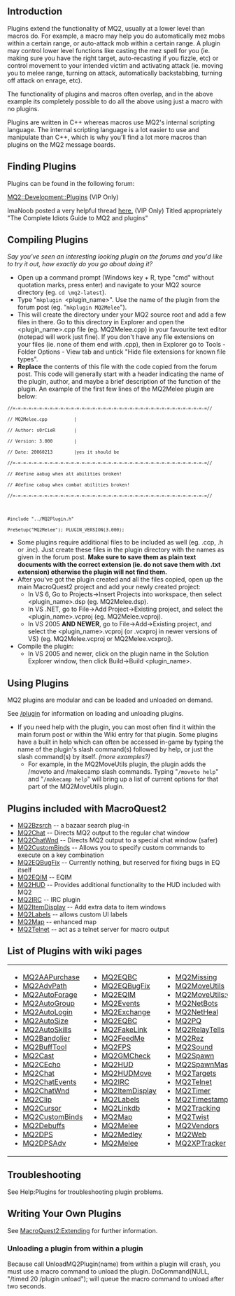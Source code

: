 ## Introduction

Plugins extend the functionality of MQ2, usually at a lower level than macros do. For example, a macro may help you do
automatically mez mobs within a certain range, or auto-attack mob within a certain range. A plugin may control lower
level functions like casting the mez spell for you (ie. making sure you have the right target, auto-recasting if you
fizzle, etc) or control movement to your intended victim and activating attack (ie. moving you to melee range, turning
on attack, automatically backstabbing, turning off attack on enrage, etc).

The functionality of plugins and macros often overlap, and in the above example its completely possible to do all the
above using just a macro with no plugins.

Plugins are written in C++ whereas macros use MQ2's internal scripting language. The internal scripting language is a
lot easier to use and manipulate than C++, which is why you'll find a lot more macros than plugins on the MQ2 message
boards.

## Finding Plugins

Plugins can be found in the following forum:

[MQ2::Development::Plugins](https://macroquest2.com/phpBB3/viewforum.php?f=31) (VIP Only)

ImaNoob posted a very helpful thread [here.](https://macroquest2.com/phpBB3/viewtopic.php?f=31&t=6310)
(VIP Only) Titled appropriately "The Complete Idiots Guide to MQ2 and plugins"

## Compiling Plugins

*Say you've seen an interesting looking plugin on the forums and you'd like to try it out, how exactly do you go about
doing it?*

-   Open up a command prompt (Windows key + R, type "cmd" without quotation marks, press enter) and navigate to your MQ2
    source directory (eg. `cd \mq2-latest`).
-   Type "`mkplugin `<plugin_name>". Use the name of the plugin from the forum post (eg. "`mkplugin MQ2Melee`").
-   This will create the directory under your MQ2 source root and add a few files in there. Go to this directory in
    Explorer and open the <plugin_name>.cpp file (eg. MQ2Melee.cpp) in your favourite text editor (notepad will work
    just fine). If you don't have any file extensions on your files (ie. none of them end with .cpp), then in Explorer
    go to Tools - Folder Options - View tab and untick "Hide file extensions for known file types".
-   **Replace** the contents of this file with the code copied from the forum post. This code will generally start with
    a header indicating the name of the plugin, author, and maybe a brief description of the function of the plugin. An
    example of the first few lines of the MQ2Melee plugin are below:

<code>`//=-=-=-=-=-=-=-=-=-=-=-=-=-=-=-=-=-=-=-=-=-=-=-=-=-=-=-=-=-=-=-=-=-=-=-=-=//`  
`// MQ2Melee.cpp          |`  
`// Author: s0rCieR       |`  
`// Version: 3.000        |`  
`// Date: 20060213        |yes it should be `  
`//=-=-=-=-=-=-=-=-=-=-=-=-=-=-=-=-=-=-=-=-=-=-=-=-=-=-=-=-=-=-=-=-=-=-=-=-=//`  
`// #define aabug when alt abilities broken!`  
`// #define cabug when combat abilities broken!`  
`//=-=-=-=-=-=-=-=-=-=-=-=-=-=-=-=-=-=-=-=-=-=-=-=-=-=-=-=-=-=-=-=-=-=-=-=-=//`  
  
`#include "../MQ2Plugin.h"`  
`PreSetup("MQ2Melee"); PLUGIN_VERSION(3.000);`</code>

-   Some plugins require additional files to be included as well (eg. .ccp, .h or .inc). Just create these files in the
    plugin directory with the names as given in the forum post. **Make sure to save them as plain text documents with
    the correct extension (ie. do not save them with .txt extension) otherwise the plugin will not find them.**
-   After you've got the plugin created and all the files copied, open up the main MacroQuest2 project and add your
    newly created project:
    -   In VS 6, Go to Projects->Insert Projects into workspace, then select <plugin_name>.dsp (eg. MQ2Melee.dsp).
    -   In VS .NET, go to File->Add Project->Existing project, and select the <plugin_name>.vcproj (eg.
        MQ2Melee.vcproj).
    -   In VS 2005 **AND NEWER**, go to File->Add->Existing project, and select the <plugin_name>.vcproj (or .vcxproj in
        newer versions of VS} (eg. MQ2Melee.vcproj or MQ2Melee.vcxproj).
-   Compile the plugin:
    -   In VS 2005 and newer, click on the plugin name in the Solution Explorer window, then click Build->Build
        <plugin_name>.

## Using Plugins

MQ2 plugins are modular and can be loaded and unloaded on demand.

See [/plugin](../commands/plugin.md) for information on loading and unloading plugins.

-   If you need help with the plugin, you can most often find it within the main forum post or within the Wiki entry for
    that plugin. Some plugins have a built in help which can often be accessed in-game by typing the name of the
    plugin's slash command(s) followed by help, or just the slash command(s) by itself. *(more examples?)*
    -   For example, in the MQ2MoveUtils plugin, the plugin adds the /moveto and /makecamp slash commands. Typing
        "`/moveto help`" and "`/makecamp help`" will bring up a list of current options for that part of the
        MQ2MoveUtils plugin.

## Plugins included with MacroQuest2

-   [MQ2Bzsrch](../plugins/mq2bzsrch.md) -- a bazaar search plug-in
-   [MQ2Chat](../plugins/mq2chat.md) -- Directs MQ2 output to the regular chat window
-   [MQ2ChatWnd](../plugins/mq2chatwnd.md) -- Directs MQ2 output to a special chat window (safer)
-   [MQ2CustomBinds](../plugins/mq2custombinds.md) -- Allows you to specify custom commands to execute on a key combination
-   [MQ2EQBugFix](../plugins/mq2eqbugfix.md) -- Currently nothing, but reserved for fixing bugs in EQ itself
-   [MQ2EQIM](../plugins/mq2eqim.md) -- EQIM
-   [MQ2HUD](../plugins/mq2hud.md) -- Provides additional functionality to the HUD included with MQ2
-   [MQ2IRC](../plugins/mq2irc.md) -- IRC plugin
-   [MQ2ItemDisplay](../plugins/mq2itemdisplay.md) -- Add extra data to item windows
-   [MQ2Labels](../plugins/mq2labels.md) -- allows custom UI labels
-   [MQ2Map](../plugins/mq2map.md) -- enhanced map
-   [MQ2Telnet](../plugins/mq2telnet.md) -- act as a telnet server for macro output

## List of Plugins with wiki pages

<table>
<tbody>
<tr class="odd">
<td><ul>
<li><a href="../plugins/mq2aapurchase.md">MQ2AAPurchase</a></li>
<li><a href="../plugins/mq2advpath.md">MQ2AdvPath</a></li>
<li><a href="../plugins/mq2autoforage.md">MQ2AutoForage</a></li>
<li><a href="../plugins/mq2autogroup.md">MQ2AutoGroup</a></li>
<li><a href="../plugins/mq2autologin.md">MQ2AutoLogin</a></li>
<li><a href="../plugins/mq2autosize.md">MQ2AutoSize</a></li>
<li><a href="../plugins/mq2autoskills.md">MQ2AutoSkills</a></li>
<li><a href="../plugins/mq2bandolier.md">MQ2Bandolier</a></li>
<li><a href="../plugins/mq2bufftool.md">MQ2BuffTool</a></li>
<li><a href="../plugins/mq2cast.md">MQ2Cast</a></li>
<li><a href="../plugins/mq2cecho.md">MQ2CEcho</a></li>
<li><a href="../plugins/mq2chat.md">MQ2Chat</a></li>
<li><a href="../plugins/mq2chatevents.md">MQ2ChatEvents</a></li>
<li><a href="../plugins/mq2chatwnd.md">MQ2ChatWnd</a></li>
<li><a href="../plugins/mq2clip.md">MQ2Clip</a></li>
<li><a href="../plugins/mq2cursor.md">MQ2Cursor</a></li>
<li><a href="../plugins/mq2custombinds.md">MQ2CustomBinds</a></li>
<li><a href="../plugins/mq2debuffs.md">MQ2Debuffs</a></li>
<li><a href="../plugins/mq2dps.md">MQ2DPS</a></li>
<li><a href="../plugins/mq2dpsadv.md">MQ2DPSAdv</a></li>
</ul></td>
<td><ul>
<li><a href="../plugins/mq2eqbc.md">MQ2EQBC</a></li>
<li><a href="../plugins/mq2eqbugfix.md">MQ2EQBugFix</a></li>
<li><a href="../plugins/mq2eqim.md">MQ2EQIM</a></li>
<li><a href="../plugins/mq2events.md">MQ2Events</a></li>
<li><a href="../plugins/mq2exchange.md">MQ2Exchange</a></li>
<li><a href="../plugins/mq2eqbc.md">MQ2EQBC</a></li>
<li><a href="../plugins/mq2fakelink.md">MQ2FakeLink</a></li>
<li><a href="../plugins/mq2feedme.md">MQ2FeedMe</a></li>
<li><a href="../plugins/mq2fps.md">MQ2FPS</a></li>
<li><a href="../plugins/mq2gmcheck.md">MQ2GMCheck</a></li>
<li><a href="../plugins/mq2hud.md">MQ2HUD</a></li>
<li><a href="../plugins/mq2hudmove.md">MQ2HUDMove</a></li>
<li><a href="../plugins/mq2irc.md">MQ2IRC</a></li>
<li><a href="../plugins/mq2itemdisplay.md">MQ2ItemDisplay</a></li>
<li><a href="../plugins/mq2labels.md">MQ2Labels</a></li>
<li><a href="../plugins/mq2linkdb.md">MQ2Linkdb</a></li>
<li><a href="../plugins/mq2map.md">MQ2Map</a></li>
<li><a href="../plugins/mq2melee.md">MQ2Melee</a></li>
<li><a href="../plugins/mq2medley.md">MQ2Medley</a></li>
<li><a href="../plugins/mq2melee.md">MQ2Melee</a></li>
</ul></td>
<td><ul>
<li><a href="../plugins/mq2missing.md">MQ2Missing</a></li>
<li><a href="../plugins/mq2moveutils.md">MQ2MoveUtils</a></li>
<li><a href="MQ2MoveUtils:v11">MQ2MoveUtils:v11</a></li>
<li><a href="../plugins/mq2netbots.md">MQ2NetBots</a></li>
<li><a href="../plugins/mq2netheal.md">MQ2NetHeal</a></li>
<li><a href="../plugins/mq2pq.md">MQ2PQ</a></li>
<li><a href="../plugins/mq2relaytells.md">MQ2RelayTells</a></li>
<li><a href="../plugins/mq2rez.md">MQ2Rez</a></li>
<li><a href="../plugins/mq2sound.md">MQ2Sound</a></li>
<li><a href="../plugins/mq2spawn.md">MQ2Spawn</a></li>
<li><a href="../plugins/mq2spawnmaster.md">MQ2SpawnMaster</a></li>
<li><a href="../plugins/mq2targets.md">MQ2Targets</a></li>
<li><a href="../plugins/mq2telnet.md">MQ2Telnet</a></li>
<li><a href="../plugins/mq2timer.md">MQ2Timer</a></li>
<li><a href="../plugins/mq2timestamp.md">MQ2Timestamp</a></li>
<li><a href="../plugins/mq2tracking.md">MQ2Tracking</a></li>
<li><a href="../plugins/mq2twist.md">MQ2Twist</a></li>
<li><a href="../plugins/mq2vendors.md">MQ2Vendors</a></li>
<li><a href="../plugins/mq2web.md">MQ2Web</a></li>
<li><a href="../plugins/mq2xptracker.md">MQ2XPTracker</a></li>
</ul></td>
</tr>
</tbody>
</table>

## Troubleshooting

See Help:Plugins for troubleshooting plugin problems.

## Writing Your Own Plugins

See [MacroQuest2:Extending](../macroquest2-extending.md) for further information.

### Unloading a plugin from within a plugin

Because call UnloadMQ2Plugin(name) from within a plugin will crash, you must use a macro command to unload the plugin.
DoCommand(NULL, "/timed 20 /plugin <plugin name> unload"); will queue the macro command to unload after two seconds.


